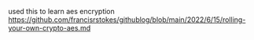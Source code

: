 used this to learn aes encryption https://github.com/francisrstokes/githublog/blob/main/2022/6/15/rolling-your-own-crypto-aes.md
